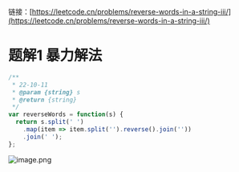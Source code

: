 
链接：[https://leetcode.cn/problems/reverse-words-in-a-string-iii/](https://leetcode.cn/problems/reverse-words-in-a-string-iii/)


# 题解1 暴力解法

```javascript
/**
 * 22-10-11
 * @param {string} s
 * @return {string}
 */
var reverseWords = function(s) {
  return s.split(' ')
    .map(item => item.split('').reverse().join(''))
    .join(' ');
};
```

![image.png](https://cdn.nlark.com/yuque/0/2022/png/2331396/1665451868169-29553c5f-0358-4838-8983-acb7b7e9f4ae.png#clientId=u42702f38-2e5c-4&crop=0&crop=0&crop=1&crop=1&from=paste&height=124&id=u73d259c5&margin=%5Bobject%20Object%5D&name=image.png&originHeight=248&originWidth=880&originalType=binary&ratio=1&rotation=0&showTitle=false&size=49448&status=done&style=stroke&taskId=udd4dd130-5668-488d-a57e-41d55f847f2&title=&width=440)


